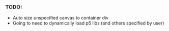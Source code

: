

### TODO:

+ Auto size unspecified canvas to container div
+ Going to need to dynamically load p5 libs (and others specified by user)
